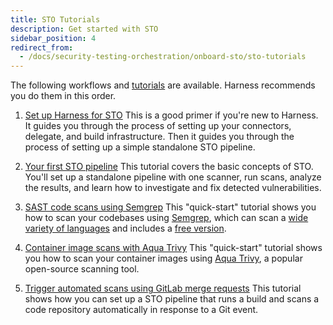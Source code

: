 ```yaml
---
title: STO Tutorials
description: Get started with STO
sidebar_position: 4
redirect_from:
  - /docs/security-testing-orchestration/onboard-sto/sto-tutorials
---
```



The following workflows and [tutorials](/tutorials/security-tests) are available. Harness recommends you do them in this order. 

  1. [Set up Harness for STO](/docs/security-testing-orchestration/get-started/onboarding-guide) This is a good primer if you're new to Harness. It guides you through the process of setting up your connectors, delegate, and build infrastructure. Then it guides you through the process of setting up a simple standalone STO pipeline. 
   
  2. [Your first STO pipeline](/tutorials/security-tests/your-first-sto-pipeline) This tutorial covers the basic concepts of STO. You'll set up a standalone pipeline with one scanner, run scans, analyze the results, and learn how to investigate and fix detected vulnerabilities.

  3. [SAST code scans using Semgrep](/tutorials/security-tests/sast-scan-semgrep) This "quick-start" tutorial shows you how to scan your codebases using [Semgrep](https://semgrep.dev), which can scan a [wide variety of languages](https://semgrep.dev/docs/supported-languages/) and includes a [free version](https://semgrep.dev/pricing/).

  4. [Container image scans with Aqua Trivy](/tutorials/security-tests/container-scan-aqua-trivy) This "quick-start" tutorial shows you how to scan your container images using [Aqua Trivy](https://www.aquasec.com/products/trivy/), a popular open-source scanning tool.  

  5. [Trigger automated scans using GitLab merge requests](/tutorials/security-tests/gitlab-ci-integration) This tutorial shows how you can set up a STO pipeline that runs a build and scans a code repository automatically in response to a Git event.
